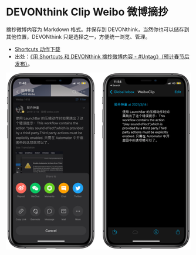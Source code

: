 # DEVONthink Clip Weibo 微博摘抄

摘抄微博内容为 Markdown 格式。并保存到 DEVONthink，当然你也可以储存到其他位置，DEVONthink 只是选择之一，方便统一浏览、管理。

- [Shortcuts 动作下载](https://www.icloud.com/shortcuts/e91cc8ef23be44669551e7e17668e860)
- 出处：[《用 Shortcuts 和 DEVONthink 摘抄微博内容 - #Untag》（预计春节后发布）](https://utgd.net/article/9690)。

![title](img.png)